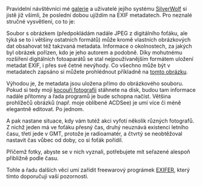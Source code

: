 <!-- dcterms:identifier = riderweblog#163 -->
<!-- dcterms:title = EXIFER: Inteligentní hromadná práce s metadaty -->
<!-- dcterms:abstract = Pravidelní návštěvníci mé galerie a uživatelé jejího systému SilverWolf si jistě již všimli, že poslední dobou ujíždím na EXIF metadatech. Jak s nimi zacházet snadno a elegantně? -->
<!-- np9:categoryId = 1 -->
<!-- x4w:category = Koně -->
<!-- np9:authorId = 1 -->
<!-- np9:authorEmail = michal.valasek@altairis.cz -->
<!-- dcterms:creator = Michal Altair Valášek -->
<!-- dcterms:created = 2004-08-03T03:28:32.763+02:00 -->
<!-- dcterms:date = 2004-08-03T03:28:32.763+02:00 -->

Pravidelní návštěvníci mé [galerie](http://gallery.rider.cz/) a uživatelé jejího systému [SilverWolf](http://software.altaircom.net/software/silverwolf.aspx) si jistě již všimli, že poslední dobou ujíždím na EXIF metadatech. Pro neznalé stručné vysvětlení, co to je:

Soubor s obrázkem (předpokládám nadále JPEG z digitálního foťáku, ale týká se to i většiny ostatních formátů) může kromě vlastních obrázkových dat obsahovat též takzvaná metadata. Informace o okolnostech, za jakých byl obrázek pořízen, kdo je jeho autorem a podobně. Díky mohutnému rozšíření digitálních fotoaparátů se stal nejpoužívanějším formátem uložení metadat EXIF, i přes své četné nevýhody. Co všechno může být v metadatech zapsáno si můžete prohlédnout příkladně na [tomto obrázku](http://gallery.rider.cz/misc/20040603-181328-0000.jpg.xhtml).

Výhodou je, že metadata jsou uložena přímo do obrázkového souboru. Pokud si tedy moji [kocouří fotografii](http://gallery.rider.cz/misc/20040603-181328-0000.jpg.xhtml) stáhnete na disk, budou tam informace nadále přítomny a řada programů je bude schopna načíst. Většina prohlížečů obrázků (např. moje oblíbené ACDSee) je umí více či méně elegantně editovat. Po jednom.

A pak nastane situace, kdy vám tutéž akci vyfotí několik různých fotografů. Z nichž jeden má ve foťáku přesný čas, druhý neuznává existenci letního času, třetí jede v GMT, protože je radioamatér, a čtvrtý se neobtěžoval nastavit čas vůbec od doby, co si foťák pořídil.

Přičemž fotky, abyste se v nich vyznali, potřebujete mít seřazené alespoň přibližně podle času. 

Tohle a řadu dalších věcí umí zařídit freewarový prográmek [EXIFER](http://www.exifer.friedemann.info/), který tímto doporučuji vaší pozornosti.